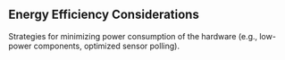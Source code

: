 ## Energy Efficiency Considerations
Strategies for minimizing power consumption of the hardware (e.g., low-power components, optimized sensor polling).

